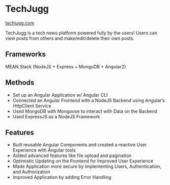 # TechJugg

[techjugg.com](techjugg.com)

TechJugg is a tech news platform powered fully by the users!
Users can view posts from others and make/edit/delete their own posts.

## Frameworks

MEAN Stack (NodeJS + Express + MongoDB + Angular2)

## Methods
- Set up an Angular Application w/ Angular CLI
- Connected an Angular Frontend with a NodeJS Backend using Angular’s HttpClient Service
- Used MongoDB with Mongoose to interact with Data on the Backend
- Used ExpressJS as a NodeJS Framework

## Features
- Built reusable Angular Components and created a reactive User Experience with Angular tools
- Added advanced features like file upload and pagination
- Optimistic Updating on the Frontend for Improved User Experience
- Made Application more secure by implementing Users, Authentication, and Authorization
- Improved Application by adding Error Handling
